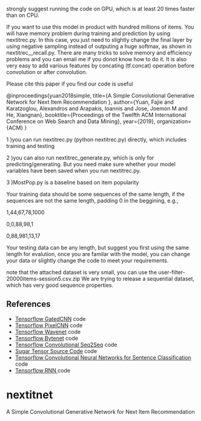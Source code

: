 
strongly suggest running the code on GPU, which is at least 20 times faster than on CPU. 


If you want to use this model in product with hundred millions of items. You will have memory problem during training and prediction by using nextitrec.py. In this case, you just need to slightly change the final layer by using negative sampling instead of outputing a huge softmax, as shown in nextitrec__recall.py. There are many tricks to solve memory and efficiency problems and you can email me if you donot know how to do it. It is also very easy to add various features by concating (tf.concat) operation before convolution or after convolution.



Please cite this paper if you find our code is useful

@inproceedings{yuan2018simple,
  title={A Simple Convolutional Generative Network for Next Item Recommendation },
  author={Yuan, Fajie and Karatzoglou, Alexandros and Arapakis, Ioannis and Jose, Joemon M and He, Xiangnan},
  booktitle={Proceedings of the Twelfth ACM International Conference on Web Search and Data Mining},
  year={2019},
  organization={ACM}
}


1 )you can run nextitrec.py (python nextitrec.py) directly, which includes training and testing

2 )you can also run nextitrec_generate.py, which is only for predicting/generating. But you need make sure whether your model 
variables have been saved when you run nextitrec.py. 

3 )MostPop.py is a baseline based on item popularity


Your training data should be some sequences of the same length, if the sequences are not the same length, padding 0 in the beggining, e.g.,

1,44,67,78,1000

0,0,88,98,1

0,88,981,13,17

Your testing data can be any length, but suggest you first using the same length for evalution, once you are familar with the model, you can change your data or slightly change the code to meet your requirements.


note that the attached dataset is very small, you can use the user-filter-20000items-session5.csv.zip 
We are trying to release a sequential dataset, which has very good sequence properties.





## References

- [Tensorflow GatedCNN][1] code
- [Tensorflow PixelCNN][2] code
- [Tensorflow Wavenet][3] code
- [Tensorflow Bytenet][4] code
- [Tensorflow Convolutional Seq2Seq][5] code
- [Sugar Tensor Source Code][6] code
- [Tensorflow Convolutional Neural Networks for Sentence Classification][7] code
- [Tensorflow RNN ][7] code


[1]:https://github.com/anantzoid/Language-Modeling-GatedCNN

[2]:https://github.com/openai/pixel-cnn

[3]:https://github.com/ibab/tensorflow-wavenet

[4]:https://github.com/paarthneekhara/byteNet-tensorflow

[5]:https://github.com/tobyyouup/conv_seq2seq

[6]:https://github.com/buriburisuri/sugartensor

[7]:https://github.com/dennybritz/cnn-text-classification-tf

[8]:https://github.com/tensorflow/models/tree/master/tutorials/rnn

# nextitnet
A Simple Convolutional Generative Network for Next Item Recommendation

